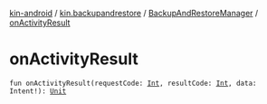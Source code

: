 [kin-android](../../index.md) / [kin.backupandrestore](../index.md) / [BackupAndRestoreManager](index.md) / [onActivityResult](./on-activity-result.md)

# onActivityResult

`fun onActivityResult(requestCode: `[`Int`](https://kotlinlang.org/api/latest/jvm/stdlib/kotlin/-int/index.html)`, resultCode: `[`Int`](https://kotlinlang.org/api/latest/jvm/stdlib/kotlin/-int/index.html)`, data: Intent!): `[`Unit`](https://kotlinlang.org/api/latest/jvm/stdlib/kotlin/-unit/index.html)